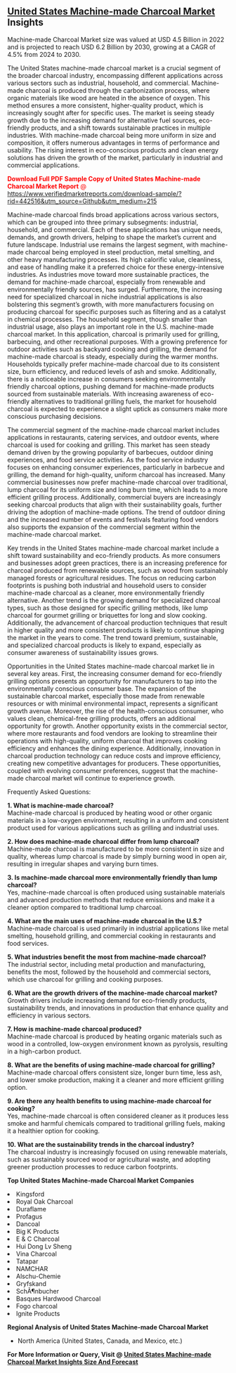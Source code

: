 <h2><a href="https://www.verifiedmarketreports.com/download-sample/?rid=442516&amp;utm_source=Github&amp;utm_medium=215" target="_blank">United States Machine-made Charcoal Market</a> Insights</h2><p>Machine-made Charcoal Market size was valued at USD 4.5 Billion in 2022 and is projected to reach USD 6.2 Billion by 2030, growing at a CAGR of 4.5% from 2024 to 2030.</p><p><p>The United States machine-made charcoal market is a crucial segment of the broader charcoal industry, encompassing different applications across various sectors such as industrial, household, and commercial. Machine-made charcoal is produced through the carbonization process, where organic materials like wood are heated in the absence of oxygen. This method ensures a more consistent, higher-quality product, which is increasingly sought after for specific uses. The market is seeing steady growth due to the increasing demand for alternative fuel sources, eco-friendly products, and a shift towards sustainable practices in multiple industries. With machine-made charcoal being more uniform in size and composition, it offers numerous advantages in terms of performance and usability. The rising interest in eco-conscious products and clean energy solutions has driven the growth of the market, particularly in industrial and commercial applications. <p><span class=""><span style="color: #ff0000;"><strong>Download Full PDF Sample Copy of United States Machine-made Charcoal Market Report</strong> @ </span><a href="https://www.verifiedmarketreports.com/download-sample/?rid=442516&amp;utm_source=Github&amp;utm_medium=215" target="_blank">https://www.verifiedmarketreports.com/download-sample/?rid=442516&amp;utm_source=Github&amp;utm_medium=215</a></span></p></p> <p>Machine-made charcoal finds broad applications across various sectors, which can be grouped into three primary subsegments: industrial, household, and commercial. Each of these applications has unique needs, demands, and growth drivers, helping to shape the market’s current and future landscape. Industrial use remains the largest segment, with machine-made charcoal being employed in steel production, metal smelting, and other heavy manufacturing processes. Its high calorific value, cleanliness, and ease of handling make it a preferred choice for these energy-intensive industries. As industries move toward more sustainable practices, the demand for machine-made charcoal, especially from renewable and environmentally friendly sources, has surged. Furthermore, the increasing need for specialized charcoal in niche industrial applications is also bolstering this segment’s growth, with more manufacturers focusing on producing charcoal for specific purposes such as filtering and as a catalyst in chemical processes. The household segment, though smaller than industrial usage, also plays an important role in the U.S. machine-made charcoal market. In this application, charcoal is primarily used for grilling, barbecuing, and other recreational purposes. With a growing preference for outdoor activities such as backyard cooking and grilling, the demand for machine-made charcoal is steady, especially during the warmer months. Households typically prefer machine-made charcoal due to its consistent size, burn efficiency, and reduced levels of ash and smoke. Additionally, there is a noticeable increase in consumers seeking environmentally friendly charcoal options, pushing demand for machine-made products sourced from sustainable materials. With increasing awareness of eco-friendly alternatives to traditional grilling fuels, the market for household charcoal is expected to experience a slight uptick as consumers make more conscious purchasing decisions. <p>The commercial segment of the machine-made charcoal market includes applications in restaurants, catering services, and outdoor events, where charcoal is used for cooking and grilling. This market has seen steady demand driven by the growing popularity of barbecues, outdoor dining experiences, and food service activities. As the food service industry focuses on enhancing consumer experiences, particularly in barbecue and grilling, the demand for high-quality, uniform charcoal has increased. Many commercial businesses now prefer machine-made charcoal over traditional, lump charcoal for its uniform size and long burn time, which leads to a more efficient grilling process. Additionally, commercial buyers are increasingly seeking charcoal products that align with their sustainability goals, further driving the adoption of machine-made options. The trend of outdoor dining and the increased number of events and festivals featuring food vendors also supports the expansion of the commercial segment within the machine-made charcoal market. <p>Key trends in the United States machine-made charcoal market include a shift toward sustainability and eco-friendly products. As more consumers and businesses adopt green practices, there is an increasing preference for charcoal produced from renewable sources, such as wood from sustainably managed forests or agricultural residues. The focus on reducing carbon footprints is pushing both industrial and household users to consider machine-made charcoal as a cleaner, more environmentally friendly alternative. Another trend is the growing demand for specialized charcoal types, such as those designed for specific grilling methods, like lump charcoal for gourmet grilling or briquettes for long and slow cooking. Additionally, the advancement of charcoal production techniques that result in higher quality and more consistent products is likely to continue shaping the market in the years to come. The trend toward premium, sustainable, and specialized charcoal products is likely to expand, especially as consumer awareness of sustainability issues grows. <p>Opportunities in the United States machine-made charcoal market lie in several key areas. First, the increasing consumer demand for eco-friendly grilling options presents an opportunity for manufacturers to tap into the environmentally conscious consumer base. The expansion of the sustainable charcoal market, especially those made from renewable resources or with minimal environmental impact, represents a significant growth avenue. Moreover, the rise of the health-conscious consumer, who values clean, chemical-free grilling products, offers an additional opportunity for growth. Another opportunity exists in the commercial sector, where more restaurants and food vendors are looking to streamline their operations with high-quality, uniform charcoal that improves cooking efficiency and enhances the dining experience. Additionally, innovation in charcoal production technology can reduce costs and improve efficiency, creating new competitive advantages for producers. These opportunities, coupled with evolving consumer preferences, suggest that the machine-made charcoal market will continue to experience growth. <p>Frequently Asked Questions:</p> <p><b>1. What is machine-made charcoal?</b><br> Machine-made charcoal is produced by heating wood or other organic materials in a low-oxygen environment, resulting in a uniform and consistent product used for various applications such as grilling and industrial uses.</p> <p><b>2. How does machine-made charcoal differ from lump charcoal?</b><br> Machine-made charcoal is manufactured to be more consistent in size and quality, whereas lump charcoal is made by simply burning wood in open air, resulting in irregular shapes and varying burn times.</p> <p><b>3. Is machine-made charcoal more environmentally friendly than lump charcoal?</b><br> Yes, machine-made charcoal is often produced using sustainable materials and advanced production methods that reduce emissions and make it a cleaner option compared to traditional lump charcoal.</p> <p><b>4. What are the main uses of machine-made charcoal in the U.S.?</b><br> Machine-made charcoal is used primarily in industrial applications like metal smelting, household grilling, and commercial cooking in restaurants and food services.</p> <p><b>5. What industries benefit the most from machine-made charcoal?</b><br> The industrial sector, including metal production and manufacturing, benefits the most, followed by the household and commercial sectors, which use charcoal for grilling and cooking purposes.</p> <p><b>6. What are the growth drivers of the machine-made charcoal market?</b><br> Growth drivers include increasing demand for eco-friendly products, sustainability trends, and innovations in production that enhance quality and efficiency in various sectors.</p> <p><b>7. How is machine-made charcoal produced?</b><br> Machine-made charcoal is produced by heating organic materials such as wood in a controlled, low-oxygen environment known as pyrolysis, resulting in a high-carbon product.</p> <p><b>8. What are the benefits of using machine-made charcoal for grilling?</b><br> Machine-made charcoal offers consistent size, longer burn time, less ash, and lower smoke production, making it a cleaner and more efficient grilling option.</p> <p><b>9. Are there any health benefits to using machine-made charcoal for cooking?</b><br> Yes, machine-made charcoal is often considered cleaner as it produces less smoke and harmful chemicals compared to traditional grilling fuels, making it a healthier option for cooking.</p> <p><b>10. What are the sustainability trends in the charcoal industry?</b><br> The charcoal industry is increasingly focused on using renewable materials, such as sustainably sourced wood or agricultural waste, and adopting greener production processes to reduce carbon footprints.</p></p><p><strong>Top United States Machine-made Charcoal Market Companies</strong></p><div data-test-id=""><p><li>Kingsford</li><li> Royal Oak Charcoal</li><li> Duraflame</li><li> Profagus</li><li> Dancoal</li><li> Big K Products</li><li> E & C Charcoal</li><li> Hui Dong Lv Sheng</li><li> Vina Charcoal</li><li> Tatapar</li><li> NAMCHAR</li><li> Alschu-Chemie</li><li> Gryfskand</li><li> SchÃ¶nbucher</li><li> Basques Hardwood Charcoal</li><li> Fogo charcoal</li><li> Ignite Products</li></p><div><strong>Regional Analysis of&nbsp;United States Machine-made Charcoal Market</strong></div><ul><li dir="ltr"><p dir="ltr">North America&nbsp;(United States, Canada, and Mexico, etc.)</p></li></ul><p><strong>For More Information or Query, Visit @&nbsp;</strong><strong><a href="https://www.verifiedmarketreports.com/product/machine-made-charcoal-market/?utm_source=Github&amp;utm_medium=215" target="_blank">United States Machine-made Charcoal Market Insights Size And Forecast</a></strong></p></div>
